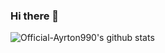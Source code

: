 ### Hi there 👋

![Official-Ayrton990's github stats](https://github-readme-stats.vercel.app/api?username=Official-Ayrton990&show_icons=true&theme=radical)
